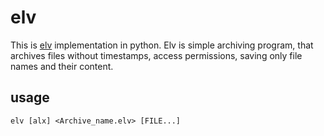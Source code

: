 # elv

This is [elv](https://github.com/RustemB/elv) implementation in python.
Elv is simple archiving program, that archives files without timestamps, access permissions, saving only file names and their content.

## usage

```elv [alx] <Archive_name.elv> [FILE...]```

